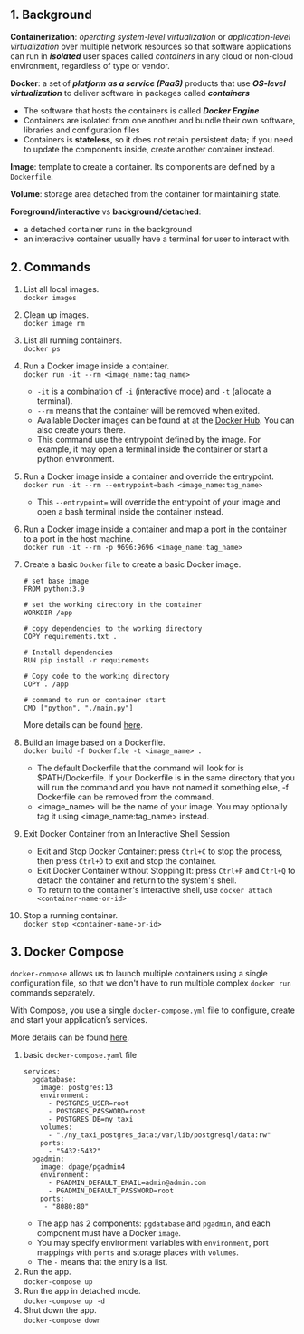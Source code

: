 ## 1. Background
**Containerization**: *operating system-level virtualization* or *application-level virtualization* over multiple network resources 
so that software applications can run in ***isolated*** user spaces called *containers* in any cloud or non-cloud environment, 
regardless of type or vendor.

**Docker**: a set of ***platform as a service (PaaS)*** products that use ***OS-level virtualization*** to deliver software in packages called ***containers***
  * The software that hosts the containers is called ***Docker Engine***
  * Containers are isolated from one another and bundle their own software, libraries and configuration files
  * Containers is **stateless**, so it does not retain persistent data; if you need to update the components inside, create another container instead.
  
**Image**: template to create a container. Its components are defined by a ```Dockerfile```.

**Volume**: storage area detached from the container for maintaining state.

**Foreground/interactive** vs **background/detached**: 
  * a detached container runs in the background 
  * an interactive container usually have a terminal for user to interact with.

## 2. Commands
1. List all local images.<br/>
  ```docker images```
1. Clean up images.<br/>
  ```docker image rm```
1. List all running containers.<br/>
   ```docker ps```
1. Run a Docker image inside a container.<br/>
  ```docker run -it --rm <image_name:tag_name>```
    * ```-it``` is a combination of ```-i``` (interactive mode) and ```-t``` (allocate a terminal).
    * ```--rm``` means that the container will be removed when exited.
    * Available Docker images can be found at at the [Docker Hub](https://hub.docker.com/). You can also create yours there.
    * This command use the entrypoint defined by the image. For example, it may open a terminal inside the container or start a python environment.
1. Run a Docker image inside a container and override the entrypoint.<br/>
  ```docker run -it --rm --entrypoint=bash <image_name:tag_name>```
    * This ```--entrypoint=``` will override the entrypoint of your image and open a bash terminal inside the container instead.
1. Run a Docker image inside a container and map a port in the container to a port in the host machine.<br/>
  ```docker run -it --rm -p 9696:9696 <image_name:tag_name>```
1. Create a basic ```Dockerfile``` to create a basic Docker image. <br/>
    ```
    # set base image
    FROM python:3.9

    # set the working directory in the container
    WORKDIR /app

    # copy dependencies to the working directory
    COPY requirements.txt .

    # Install dependencies
    RUN pip install -r requirements

    # Copy code to the working directory
    COPY . /app

    # command to run on container start
    CMD ["python", "./main.py"]
    ```
    More details can be found [here](https://github.com/HanyingYan/data-engineering-zoomcamp-hy/tree/main/week1#121---introduction-to-docker).

1. Build an image based on a Dockerfile.<br/>
  ```docker build -f Dockerfile -t <image_name> .```
    * The default Dockerfile that the command will look for is $PATH/Dockerfile. If your Dockerfile is in the same directory that you will run the command and you have not named it something else, -f Dockerfile can be removed from the command.
    * <image_name> will be the name of your image. You may optionally tag it using <image_name:tag_name> instead.
1. Exit Docker Container from an Interactive Shell Session
    * Exit and Stop Docker Container: press ```Ctrl+C``` to stop the process, then press ```Ctrl+D``` to exit and stop the container.
    * Exit Docker Container without Stopping It: press ```Ctrl+P``` and ```Ctrl+Q``` to detach the container and return to the system's shell.
    * To return to the container's interactive shell, use ```docker attach <container-name-or-id>```
1. Stop a running container.<br/>
  ```docker stop <container-name-or-id>```
  
## 3. Docker Compose  
```docker-compose``` allows us to launch multiple containers using a single configuration file, so that we don't have to run multiple complex ```docker run``` commands separately. 

With Compose, you use a single ```docker-compose.yml``` file to configure, create and start your application’s services.

More details can be found [here](https://github.com/HanyingYan/data-engineering-zoomcamp-hy/tree/main/week1#125---running-postgres-and-pgadmin-with-docker-compose).

1. basic ```docker-compose.yaml``` file
    ```
    services:
      pgdatabase:
        image: postgres:13
        environment:
          - POSTGRES_USER=root
          - POSTGRES_PASSWORD=root
          - POSTGRES_DB=ny_taxi
        volumes: 
          - "./ny_taxi_postgres_data:/var/lib/postgresql/data:rw"
        ports:
          - "5432:5432" 
      pgadmin:
        image: dpage/pgadmin4
        environment:
          - PGADMIN_DEFAULT_EMAIL=admin@admin.com
          - PGADMIN_DEFAULT_PASSWORD=root
        ports:
         - "8080:80"
    ```
    * The app has 2 components: ```pgdatabase``` and ```pgadmin```, and each component must have a Docker ```image```.
    * You may specify environment variables with ```environment```, port mappings with ```ports``` and storage places with ```volumes```.
    * The ```-``` means that the entry is a list.    
1. Run the app.<br/>
```docker-compose up```
1. Run the app in detached mode.<br/>
```docker-compose up -d```
1. Shut down the app.<br/>
```docker-compose down```
    
